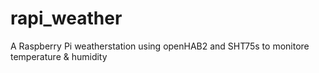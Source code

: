 # rapi_weather
A Raspberry Pi weatherstation using openHAB2 and SHT75s to monitore temperature &amp; humidity
